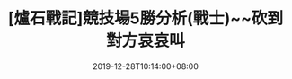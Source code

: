 ---
title: "[爐石戰記]競技場5勝分析(戰士)~~砍到對方哀哀叫"
date: 2019-12-28T10:14:00+08:00
draft: false

# post thumb
image: ""

# meta description
description: "爐石競技場戰士5勝 牌組講解"

# taxonomies
categories: 
  - "電玩動漫"
tags:
  - "爐石"


# post type
type: "post"
---